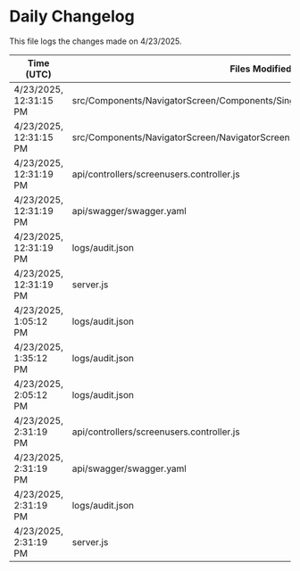 # Daily Changelog

This file logs the changes made on 4/23/2025.

| Time (UTC)             | Files Modified                    | Changes (Addition/Deletion) |
|------------------------|-----------------------------------|-----------------------------|
| 4/23/2025, 12:31:15 PM | src/Components/NavigatorScreen/Components/SingleMRCard/SingleNoImageCardRed.js | 1 Additions & 1 Deletions |
| 4/23/2025, 12:31:15 PM | src/Components/NavigatorScreen/NavigatorScreen.js | 2 Additions & 2 Deletions |
| 4/23/2025, 12:31:19 PM | api/controllers/screenusers.controller.js | 9 Additions & 9 Deletions|
| 4/23/2025, 12:31:19 PM | api/swagger/swagger.yaml | 4 Additions & 4 Deletions|
| 4/23/2025, 12:31:19 PM | logs/audit.json | 15 Additions & 15 Deletions|
| 4/23/2025, 12:31:19 PM | server.js | 12 Additions & 12 Deletions|
| 4/23/2025, 1:05:12 PM | logs/audit.json | 10 Additions & 10 Deletions|
| 4/23/2025, 1:35:12 PM | logs/audit.json | 10 Additions & 10 Deletions|
| 4/23/2025, 2:05:12 PM | logs/audit.json | 10 Additions & 10 Deletions|
| 4/23/2025, 2:31:19 PM | api/controllers/screenusers.controller.js | 9 Additions & 9 Deletions|
| 4/23/2025, 2:31:19 PM | api/swagger/swagger.yaml | 4 Additions & 4 Deletions|
| 4/23/2025, 2:31:19 PM | logs/audit.json | 15 Additions & 15 Deletions|
| 4/23/2025, 2:31:19 PM | server.js | 12 Additions & 12 Deletions|
